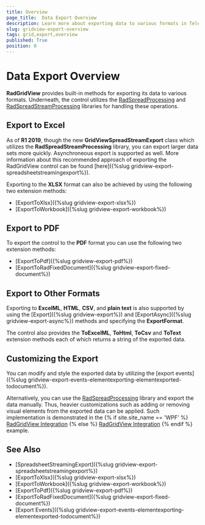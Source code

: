 ```yaml
---
title: Overview
page_title:  Data Export Overview
description: Learn more about exporting data to various formats in Telerik's {{ site.framework_name }} DataGrid by utilizing the RadSpreadProcessing and RadSpreadStreamProcessing libraries.
slug: gridview-export-overview
tags: grid,export,overview
published: True
position: 0
---
```


# Data Export Overview

__RadGridView__ provides built-in methods for exporting its data to various formats. Underneath, the control utilizes the [RadSpreadProcessing](https://docs.telerik.com/devtools/document-processing/libraries/radspreadprocessing/overview) and [RadSpreadStreamProcessing](https://docs.telerik.com/devtools/document-processing/libraries/radspreadstreamprocessing/overview) libraries for handling these operations. 

## Export to Excel

As of **R1 2019**, though the new **GridViewSpreadStreamExport** class which utilizes the **RadSpreadStreamProcessing** library, you can export larger data sets more quickly. Asynchroneous export is supported as well. More information about this recommended approach of exporting the RadGridView control can be found [here]({%slug gridview-export-spreadsheetstreamingexport%}).

Exporting to the __XLSX__  format can also be achieved by using the following two extension methods:

- [ExportToXlsx]({%slug gridview-export-xlsx%})
- [ExportToWorkbook]({%slug gridview-export-workbook%})

## Export to PDF

To export the control to the __PDF__  format you can use the following two extension methods:

- [ExportToPdf]({%slug gridview-export-pdf%})
- [ExportToRadFixedDocument]({%slug gridview-export-fixed-document%})

## Export to Other Formats

Exporting to **ExcelML**, **HTML**, **CSV**, and **plain text** is also supported by using the [Export]({%slug gridview-export%}) and [ExportAsync]({%slug gridview-export-async%}) methods and specifying the **ExportFormat**.

The control also provides the **ToExcelML**, **ToHtml**, **ToCsv** and **ToText** extension methods each of which returns a string of the exported data.

## Customizing the Export

You can modify and style the exported data by utilizing the [export events]({%slug gridview-export-events-elementexporting-elementexported-todocument%}).

Alternatively, you can use the [RadSpreadProcessing](https://docs.telerik.com/devtools/document-processing/libraries/radspreadprocessing/overview) library and export the data manually. Thus, heavier customizations such as adding or removing visual elements from the exported data can be applied. Such implementation is demonstrated in the {% if site.site_name == 'WPF' %} [RadGridView Integration](https://demos.telerik.com/wpf/) {% else %} [RadGridView Integration](https://demos.telerik.com/silverlight/#SpreadProcessing/RadGridViewIntegration) {% endif %} example.

## See Also

* [SpreadsheetStreamingExport]({%slug gridview-export-spreadsheetstreamingexport%})
* [ExportToXlsx]({%slug gridview-export-xlsx%})
* [ExportToWorkbook]({%slug gridview-export-workbook%})
* [ExportToPdf]({%slug gridview-export-pdf%})
* [ExportToRadFixedDocument]({%slug gridview-export-fixed-document%})
* [Export Events]({%slug gridview-export-events-elementexporting-elementexported-todocument%})
